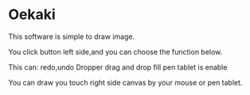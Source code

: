 # Oekaki

This software is simple to draw image.

You click button left side,and you can choose the function below.


This can:
redo,undo
Dropper
drag and drop
fill
pen tablet is enable


You can draw you touch right side canvas by your mouse or pen tablet.
